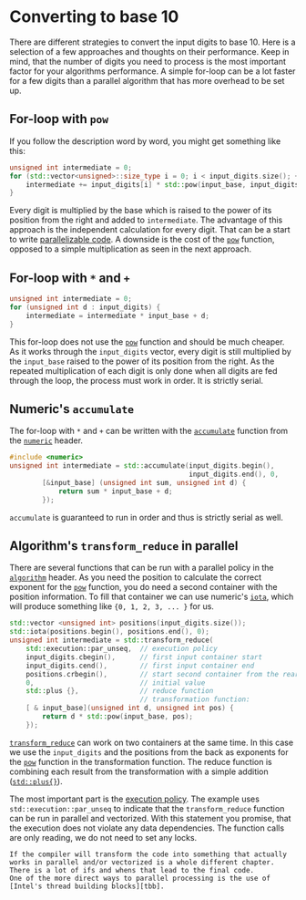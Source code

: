 # Converting to base 10

There are different strategies to convert the input digits to base 10.
Here is a selection of a few approaches and thoughts on their performance.
Keep in mind, that the number of digits you need to process is the most important factor for your algorithms performance.
A simple for-loop can be a lot faster for a few digits than a parallel algorithm that has more overhead to be set up.

## For-loop with `pow`

If you follow the description word by word, you might get something like this:

```cpp
unsigned int intermediate = 0;
for (std::vector<unsigned>::size_type i = 0; i < input_digits.size(); ++i) {
    intermediate += input_digits[i] * std::pow(input_base, input_digits.size() - i - 1);
}
```

Every digit is multiplied by the base which is raised to the power of its position from the right and added to `intermediate`.
The advantage of this approach is the independent calculation for every digit.
That can be a start to write [parallelizable code][parallel-computing].
A downside is the cost of the [`pow`][pow-function] function, opposed to a simple multiplication as seen in the next approach.

## For-loop with `*` and `+`

```cpp
unsigned int intermediate = 0;
for (unsigned int d : input_digits) {
    intermediate = intermediate * input_base + d;
}
```

This for-loop does not use the [`pow`][pow-function] function and should be much cheaper.
As it works through the `input_digits` vector, every digit is still multiplied by the `input_base` raised to the power of its position from the right.
As the repeated multiplication of each digit is only done when all digits are fed through the loop, the process must work in order.
It is strictly serial.

## Numeric's `accumulate` 

The for-loop with `*` and `+` can be written with the [`accumulate`][acuumulate-function] function from the [`numeric`][numeric-header] header.

```cpp
#include <numeric>
unsigned int intermediate = std::accumulate(input_digits.begin(),
                                            input_digits.end(), 0,
        [&input_base] (unsigned int sum, unsigned int d) {
            return sum * input_base + d;
        });
```

 `accumulate` is guaranteed to run in order and thus is strictly serial as well.

## Algorithm's `transform_reduce` in parallel

There are several functions that can be run with a parallel policy in the [`algorithm`][algorithm-header] header.
As you need the position to calculate the correct exponent for the [`pow`][pow-function] function, you do need a second container with the position information.
To fill that container we can use numeric's [`iota`][iota-function], which will produce something like `{0, 1, 2, 3, ... }` for us.

```cpp
std::vector <unsigned int> positions(input_digits.size());
std::iota(positions.begin(), positions.end(), 0);
unsigned int intermediate = std::transform_reduce(
    std::execution::par_unseq,  // execution policy
    input_digits.cbegin(),      // first input container start
    input_digits.cend(),        // first input container end
    positions.crbegin(),        // start second container from the rear
    0,                          // initial value
    std::plus {},               // reduce function
                                // transformation function:
    [ & input_base](unsigned int d, unsigned int pos) {
        return d * std::pow(input_base, pos);
    });
```

[`transform_reduce`][transform-reduce] can work on two containers at the same time.
In this case we use the `input_digits` and the positions from the back as exponents for the [`pow`][pow-function] function in the transformation function.
The reduce function is combining each result from the transformation with a simple addition ([`std::plus{}`][std-plus]).

The most important part is the [execution policy][execution-policies].
The example uses `std::execution::par_unseq` to indicate that the `transform_reduce` function can be run in parallel and vectorized.
With this statement you promise, that the execution does not violate any data dependencies.
The function calls are only reading, we do not need to set any locks.

~~~~exercism/note
If the compiler will transform the code into something that actually works in parallel and/or vectorized is a whole different chapter.
There is a lot of ifs and whens that lead to the final code.
One of the more direct ways to parallel processing is the use of [Intel's thread building blocks][tbb].
~~~~

[parallel-computing]: https://en.wikipedia.org/wiki/Parallel_computing
[pow-function]: https://en.cppreference.com/w/cpp/numeric/math/pow
[acuumulate-function]: https://en.cppreference.com/w/cpp/algorithm/accumulate
[numeric-header]:https://en.cppreference.com/w/cpp/header/numeric
[transform-reduce]: https://en.cppreference.com/w/cpp/algorithm/transform_reduce
[algorithm-header]: https://en.cppreference.com/w/cpp/algorithm
[iota-function]: https://en.cppreference.com/w/cpp/algorithm/iota
[std-plus]: https://en.cppreference.com/w/cpp/utility/functional/plus
[execution-policies]: https://en.cppreference.com/w/cpp/algorithm/execution_policy_tag_t
[tbb]: https://github.com/oneapi-src/oneTBB
